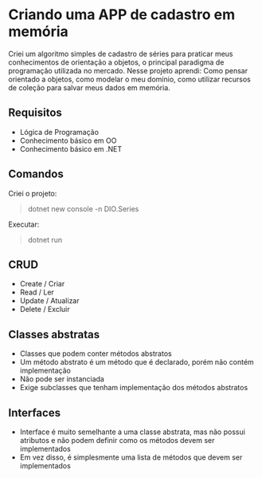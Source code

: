 # Criando uma APP de cadastro em memória
Criei um algoritmo simples de cadastro de séries para praticar meus conhecimentos de orientação a objetos, o principal paradigma de programação utilizada no mercado. Nesse projeto aprendi: Como pensar orientado a objetos, como modelar o meu domínio, como utilizar recursos de coleção para salvar meus dados em memória.

## Requisitos
- Lógica de Programação
- Conhecimento básico em OO
- Conhecimento básico em .NET

## Comandos
Criei o projeto:
>dotnet new console -n DIO.Series

Executar:
>dotnet run

## CRUD
- Create / Criar
- Read / Ler
- Update / Atualizar
- Delete / Excluir

## Classes abstratas
- Classes que podem conter métodos abstratos
- Um método abstrato é um método que é declarado, porém não contém implementação
- Não pode ser instanciada
- Exige subclasses que tenham implementação dos métodos abstratos

## Interfaces
- Interface é muito semelhante a uma classe abstrata, mas não possui atributos e não podem definir como os métodos devem ser implementados
- Em vez disso, é simplesmente uma lista de métodos que devem ser implementados

